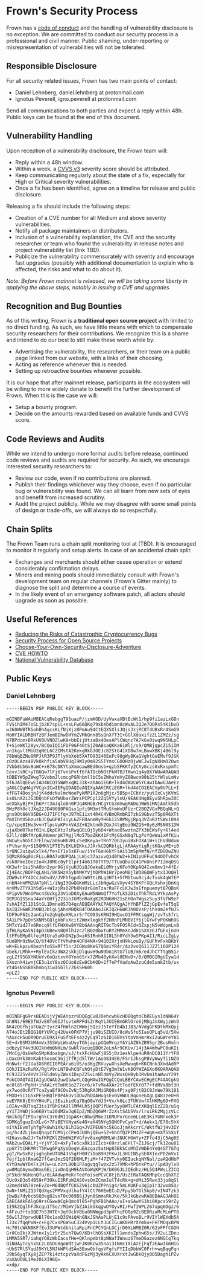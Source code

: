 # Frown's Security Process

Frown has a [code of conduct](CODE_OF_CONDUCT.md) and the handling of vulnerability disclosure is no exception. We are committed to conduct our security process in a professional and civil manner. Public shaming, under-reporting or misrepresentation of vulnerabilities will not be tolerated.

## Responsible Disclosure

For all security related issues, Frown has two main points of contact:

* Daniel Lehnberg, daniel.lehnberg at protonmail.com
* Ignotus Peverell, igno.peverell at protonmail.com

Send all communications to both parties and expect a reply within 48h. Public keys can be found at the end of this document.

## Vulnerability Handling

Upon reception of a vulnerability disclosure, the Frown team will:

* Reply within a 48h window.
* Within a week, a [CVVS v3](https://nvd.nist.gov/vuln-metrics/cvss/v3-calculator) severity score should be attributed.
* Keep communicating regularly about the state of a fix, especially for High or Critical severity vulnerabilities.
* Once a fix has been identified, agree on a timeline for release and public disclosure.

Releasing a fix should include the following steps:

* Creation of a CVE number for all Medium and above severity vulnerabilities.
* Notify all package maintainers or distributors.
* Inclusion of a vulnerability explanation, the CVE and the security researcher or team who found the vulnerability in release notes and project vulnerability list (link TBD).
* Publicize the vulnerability commensurately with severity and encourage fast upgrades (possibly with additional documentation to explain who is affected, the risks and what to do about it).

_Note: Before Frown mainnet is released, we will be taking some liberty in applying the above steps, notably in issuing a CVE and upgrades._

## Recognition and Bug Bounties

As of this writing, Frown is a **traditional open source project** with limited to no direct funding. As such, we have little means with which to compensate  security researchers for their contributions. We recognize this is a shame and intend to do our best to still make these worth while by:

* Advertising the vulnerability, the researchers, or their team on a public page linked from our website, with a links of their choosing.
* Acting as reference whenever this is needed.
* Setting up retroactive bounties whenever possible.

It is our hope that after mainnet release, participants in the ecosystem will be willing to more widely donate to benefit the further development of Frown. When this is the case we will:

* Setup a bounty program.
* Decide on the amounts rewarded based on available funds and CVVS score.

## Code Reviews and Audits

While we intend to undergo more formal audits before release, continued code reviews and audits are required for security. As such, we encourage interested security researchers to:

* Review our code, even if no contributions are planned.
* Publish their findings whichever way they choose, even if no particular bug or vulnerability was found. We can all learn from new sets of eyes and benefit from increased scrutiny.
* Audit the project publicly. While we may disagree with some small points of design or trade-offs, we will always do so respectfully.

## Chain Splits

The Frown Team runs a chain split monitoring tool at (TBD). It is encouraged to monitor it regularly and setup alerts. In case of an accidental chain split:

* Exchanges and merchants should either cease operation or extend considerably confirmation delays.
* Miners and mining pools should immediately consult with Frown's development team on regular channels (Frown's Gitter mainly) to diagnose the split and determine a course of events.
* In the likely event of an emergency software patch, all actors should upgrade as soon as possible.

## Useful References

* [Reducing the Risks of Catastrophic Cryptocurrency Bugs](https://medium.com/mit-media-lab-digital-currency-initiative/reducing-the-risk-of-catastrophic-cryptocurrency-bugs-dcdd493c7569)
* [Security Process for Open Source Projects](https://alexgaynor.net/2013/oct/19/security-process-open-source-projects/)
* [Choose-Your-Own-Security-Disclosure-Adventure](http://hackingdistributed.com/2018/05/30/choose-your-own-security-disclosure-adventure/)
* [CVE HOWTO](https://github.com/RedHatProductSecurity/CVE-HOWTO)
* [National Vulnerability Database](https://nvd.nist.gov/)

## Public Keys

### Daniel Lehnberg
  ````
-----BEGIN PGP PUBLIC KEY BLOCK-----

mQINBFuWAuMBEACqRebggT91uazP/jzmKOD/UyVwxaXBtEcWt1/hp9fi1azLxGBn
FVSihIM47oSLjb2K7spCL+ssLFw66QKq79xbXbdimn8cWvALIQJe7OQRs5YKibvD
wJ60WW8TR5oh0hAgcsKLfNjXjzBPmAu94CtEQXSXlsJQjsJzjRC8TdUBsRr4SmG9
MoHYIAiDRBH7zBFJemBIhwDHYmZVMkQnn8SsQnXfT3I+GGlXdaxifzZL1ZMZz/sg
N7BPdcm+BRkUVBUVNOZlwKA+bbEijUtzaBx40esAPlCWqnz7A7kGs0iwq9N5HLpC
T+S1eWKl28yv/BCQoIQI1FDF9GF4GtSjZ0ABsaQKKa61Wlj/s9/QMBjqpcZi5iIM
vn1kgvltMiU2qNEL6CZIMstA2KekgRkG3OEJc82StG41XD8w7mLBowXBKj4B6l9y
78bWqBZNuORPJtR3P9JTlyHbXob5XATO93246EeFc98gWy8KaGVghtGeEMvf9JGK
z0zOLAzs48VkOkhfia5abV8UqI9WIy0m92S5TYmsCGOOHzOjwWCJwIgNXHmO2Owo
7Vbb8UbGv8uWC+x678cDKYtaXmmoawBEd0nsb+qzb5FKKfy2CXyGczs0xRxspmTc
EevvJsRC+yT8UQw7lFj6TvnsPvtf6fATDcbNOtPkWTBJTKwn1q4yOX7WUwARAQAB
tDBEYW5pZWwgTGVobmJlcmcgPGRhbmllbC5sZWhuYmVyZ0Bwcm90b25tYWlsLmNv
bT6JAlQEEwEIAD4WIQT5WWYxqRL33k+ahAGiEGR+lkd4dAUCW5YC4wIbAwUJAeEz
gAULCQgHAgYVCgkICwIEFgIDAQIeAQIXgAAKCRCiEGR+lkd4dCO1EACVp9U7LL+I
xfFGT4DosjnJjK4ddcNulmcWoePykMP1X2n6gMjc/5B5p+ICbYz/yutIxCvjKVmS
isULnA2i3G3DQnbFsDfWUbarZWrsPCPCpl2Zq5VYylnU/9EAK4Ng8EyuShRpw30C
weXGkyBjPHjhKPrt3mJqloBn0PJq4KHGB/HCgYCG3mVwgMADoJWW5iMNjAmtk5db
BWzP8YOclJXq22JD49080PAGsx1pfi9M3mtTMuSfmWxUFUzrC2BOZVGxPBQqNL+Q
gns9Ot66V95BG+OJ7IFCfq+J97hE11xt4R4C4VBmQRmbRI7zkG9GbvzT5p0R6XTt
PmXIhtU5bzuzbJCQwGPBIsiyL6ZFEDanmRyYH6kI2SRPNyjRpq3VZuR2tSWx1094
Cp/cpq8IHv3vvnTlpsVyKPnkVA3Z+82ktndhZQxJ4tgEei9WZQ5+8y6zMSN0S1DW
ujaXbW07kef0InLQkpEXtz7iRwqQOiQj5ybD4+WtaoO5wztnZPX3bEWsFy+6l4ed
6Jll/dBRfM/p8UNUemrpK7MgjlMo57baZKK41FtMjGSxN0q7LgPsYQeWuixMfKiu
aNCwEvhG5tJrElnw/a06uHbVRLc5eDKeya+TRnY70G1yuiBxFOXAjW+iIEVdBdvm
rPtharXy+S15QMKV1FTE7sEKLUIKkcJJArkCDQRblgLjARAAyYigRjtKGxyME+i0
5rQNC2uiqwExlk4/fe+EY1x5sKFuw/iYeT6oH6kYFsAi53m5pMmfN/nfZDODwZNU
5QMzR0Gg0UcFLLuB0A7oQUPQALjLWjc37azuvQ1d0hW2+kINJpUFFuC94OOTvhCK
Vsk8FmeIOezIo4kJ0MGc0yF1lprI4n61T6TYT9/TTUuQba1C41PnUnsP7I2mqDSG
KK3wfr1si5hAObn2ypr9GjVjuHJOiQJOekaEL0MrjyKFoYOKpAQ4Ixm8mv1+4fE/
Zj4EAc/BOPFqLAHi/8K5HzX5ybhMKYVjhDPhW1Hr7peoM8jlW38GQWFytxIJOQHl
2DW9vhFY4DCcJmDvdV/JVFhTgpdblW0ttiBLq3HT1+5fMGtuu0cj4cTvsk4qWfEP
cnbN4HnPM2UATpNl1/iNgI3OwQGKmMzLLcJbNgwGzVXyv4SY6KFrXQcXshxjDnKq
4nVMvZTYX1h5dG++WIzjRsO2Pb8NsUrGUmTzarRuFFcLKJw3sEfnpuemytB7QBoK
4PipVN7WnOPmc43Uckg23VioDOXyEAuW5NWmQf7YofLk52D1sThkTRdLVYkzAsPy
9EMJGISSnaJ4aYYOHfj223ihJGM5nRoXgK2RDN6HH21sEHOnTWgszSuy3fVfW9zF
7shAIfZl1D1StGL1Dmne8S7D4qcAEQEAAYkCPAQYAQgAJhYhBPlZZjGpEvfeT5qE
AaIQZH6WR3h0BQJblgLjAhsMBQkB4TOAAAoJEKIQZH6WR3h0OVsP/ihV4m2efHJS
lDF9oF62s2anCq7o2qNqEoXRLxrSrTCO03sKRNI9HQxcO1FFMtsqgWj/zvTsSfrL
5A1LPk7pQn5XNM5GQlgkbFuXcit2WmxlegkYf2HRnPLMNBVIf6jlGYwFyPOKWh9G
5M7xYidJ7x6Rncq9lfUFHXKw8VYBbGAAnqRIT9cTb9FO5RCd+OZxpjN5vWdpmLnB
gfHLRyKa5NI4pD3UBewsBQRlhJzc2lB0z0bxtuRYZMMeXnJd81SXVzEJfGFxjnUH
ltFFbEMp8lfeiM1Ura5uKhDN2p3wi65IRnhR1I8L5h0YdY3wSPKpAI1/RicLZgLy
6UoBMn9zNwCQ/6f4OVcTtVhwhn4OFU4NA+94Q02XrjxH9kLouBy/GUFhvFxkBKbY
wK+ELkpcuAbezhfoSSxRTf5nr2CGWx8KeS7Q6miYR4r/Az2vsQ611JZZl16OP124
Gbek/LMhk++RylExIkz3WX2skhjDlquvH9wN9bG1RtG7lUB/m6/edJhCTTtgB51/
zgLZf95GXYNUoYv6oQztxvH8Ynn6Srx7ZMb4ByhXwl0ENvD+/B/QMBGIRgUIyw1d
SXoznX4iwnjCE3u1xY8szQCUo8zEw8CbKQD+2f7ePfVadoAw3zuCde5unkItb/ux
Yt4GsNSSB0khmbq31wIGbll/ZGsSH60h
=pLZJ
-----END PGP PUBLIC KEY BLOCK-----

````
### Ignotus Peverell
```
-----BEGIN PGP PUBLIC KEY BLOCK-----

mQINBFgG9rsBEADijVjWEAYpzrUDQEgCvBJOehcwbBcHD8QgtoCbREGysIdNN64Y
Gh8Ni/69EDfWJvE0Te6IJfsvtoRPPdsZrRqYiJUIEBmGRlOroSjMDgJnXWyjzWnO
AK4zOGfhjaFUaZFIyrZ4fHWln2CWWnj5QzzJ5TeYf04bIJB3/NVdgGFKDtkMkOpj
A74oJEt2BQG1QfYUVCg42Uak0FKP7Vjju98iSZUIO/8cWsSfo5IasQPLq5vU/5Xw
hAxccH5uOX9DruEU9X1FuSfhEFs4z2yCq9lz6ID16BVsYtoVnHmrHxi2uGWreYA5
SE+drBSM3bM4mVx3SSWyLWoaUyyTGhjayipUQmMrgzYAYiAZ8kZB95gr2BusRmln
pdbzyEY4v3UQIkHdmBNHLm/SwHl7acuqQBQt2eLnAr9CKUv/14j3A4mhwPC0uKIi
7McCg/OsUeRo5MpKdoabgn/xJ/tsXFcHUwFjBS5j0z1esNlpe4uR9nDC011YrYFB
LOacOYk30nKaktSosmC3GjjTfRjd5lTW/iAo9834EB/FSrIJksgPBVyWwyTi1NZO
MnNwtrf2JUa3X6R0II0PEAra6iUS/o3KgZRVuywXhsXeMwuq6+KKCNnk3XmdAd0P
GOhJIIAzRvRX/RglV9nLN7BwhCQFshQtyDtE7Vg3mlW1vK8OYWZAGXo6KQARAQAB
tC9JZ25vdHVzIFBldmVyZWxsIDxpZ25vLnBldmVyZWxsQHByb3Rvbm1haWwuY29t
PokCOAQTAQIAIgUCWAb2uwIbAwYLCQgHAwIGFQgCCQoLBBYCAwECHgECF4AACgkQ
mc0l85+PghH+ihAA1rtTmHt5o277or6/kTvMe4XAr2tTodfEKYO77+fdRVxBbt3H
yx7wodOcRfT7caZyaEf9COvZvNj53RgRAJMiGRQ0s4Pjxg0FjtB2C8JnWe79k181
FMXD+5I1G5xPE5HBQlP0P4kUviDDw2hDDAHuqsEv0VHWULBquneGXgLQ483zeU+R
seEYRK8jEYhYH4dFij3EsikidCq7BqO8wYdJ3+Vx/k6Lc3TUKVwfXlHKMg6D+FXO
L0IAv+OUTsqZ3is1YBhGtA9llMM4Lh5jQQPJfUor3yy8WTLFAtXKQqlEzZ2D/uSq
yY1T3YWDjSo6KBYtu20dM2wJq6IpZ/NbZQ6WMrZzXstSAbSVx/lruiRk2MgjzVLc
NmikdgfIPIurghkC3r6dRI1GpAK+c0bwjM6eJ1KMUPxrGeemLLmE3KiYGNrxek3F
SDMKg5guzEnXLvG+7FiBEYVNyaKe4O+aX45NYg5QN0FvCym7+d/Aekx1/E70c5hX
eiYAIEvmTyhfgPk8wh1Xk/BLhIGq+JVZPEU6hc5kGoJjmAkcrrC/WktfWJjHv3IY
pq/hc4ZLjEmsQhqyCfCMSjcCPeOJUUhjQEu+5Z+hhOfQZPIMJZF+WgK+mXf5SXnf
HI6avuOw2JrTufKMZKlZEm6W2FVGfyv8axgMBMLWnJNUCHOmYy+ZFfo43jC5Ag0E
WAb2uwEQALfj+YjVYJB+4xFyTe5cx8k1UZIcb+69rzlaEHlT+Z1JGcj/Tk12ou81
zpGY7tCHKMRtT5Kwg6PqXyUDeqVuEAzqaz5atHp03BkSCsMhIVWDE4YeQ4GT7GTq
ygT/RwSxRzjsghgbeUTUR43s5gFH0H7iOo89H2FKwJL3HUIN5ySE0X1ecPD2mVx1
7ejf1pblRmaG27fCwnJmzSQF2U6MLPjzM+f47ZVTvky0EIuckqNYNal/zaAQdHbP
XYtDawWYDKFs1M7w+uLz2rL80b1PZugvqqTwpx2zS7VMR+hPOnkPtu//1pADylx9
yw0MqOAymvDKms6EijivDnQqH9kAVXoWqKPjW/bK06JL3QEdhz/HL5Q4PWsLZICQ
pF5kdrhGHenQfu/8iAAdwpMeKrTedYoisePCVC8tjB/UsZtRaTAQKMhpCccQhXTZ
OUcOxB3o54B59rP3OkuI2RFpW2AS6vsOmZCmmIulT4cRk+g+dMi35Rwn33jo8qSl
U2med4kh78zeEvZo+M6dBQffCKSZV6icbUZPPnig4/5mLKUKFu3qIpIr32wx85D/
DwN+lNMiZ13fQdXgs2PMVxqUlhufY4lCt76HEmECuD/Fpy5bTGl5bp0/vIN4Tzk3
jbwBz7dybcbSQ3eg82vxT0cO69BSjJyn8SmmsRkJKe/5kJkGbzwRABEBAAGJAh8E
GAECAAkFAlgG9rsCGwwACgkQmc0l85+PghFB1hAAo/uI+aSAwXS1hi0KpcsS9rZy
1I9kZQglhFJkcqu1T5o//MimVjbZJAikGkqgwDYOyvRI/FwfIWPL267apq6Dgz/6
+AFzu3+tsDQE7h53HTE+JqYOckV8bu8NNWgpd3pVFhiFO8p9ZcBEDRzaMcMLmPT8
56w1lJYprwdUBl70x1axD3SWiQAhGNxJShAaPLUjE1c9sPAvoBLr9VIYlWEXdb5A
lJ3x7fqqPxN+c+Eg7CxsP6WSuC324Vvp1LLtJuCIGuAK8HRrXYmku+FHTMOqxBPW
Hc70tcWkN8KFfEoJ3UFWtdbhitaRpiFnCPCYQnLGCjrD0XLWMBZ0R/62yFPfCGON
G+0CoIkjXJWtnxIy1z5r25uhTQw0/KB+lhQSsXKIll1endsZphw65s/JV2uLZDeu
iMMA5SR7/iahqYO8zWbIacsfHe+QKlnpmbt8pWNafIWnuzS7meDGazez6NGCqTkq
QiNUAyTcySxSCzLOSDUXqoWdtjwFJK0Rcw35nai3INHcIXiAzEjFqfJEAwIkmHiG
nUhS7RlSYqdJ5KYL5NJkWPldSAm3EowObfqyVFgfsFYIIqDbbWC0Frh+wqBqgFqn
J9bS6yqTXy8jZEP7k14ztcpzVaXdFGzMj3yAk6CXUXrxtJwGbkQjyOO5DaghiPZv
VaXAUOUL1MeJOiXI96Q=
=xdp/
-----END PGP PUBLIC KEY BLOCK-----
```
